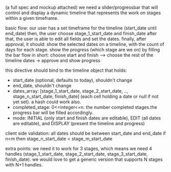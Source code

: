 (a full spec and mockup attached)
we need a slider/progressbar that will control and display a dynamic timeline that represents the work on stages within a given timeframe.

basic flow:
our user has a set timeframe for the timeline (start_date until end_date)
then, the user choose stage_1_start_date and finish_date
after that, the user is able to edit all fields and set the dates.
finally, after approval, it should:
 show the selected dates on a timeline, with the count of days for each stage.
show the progress (which stage are we on) by filling the bar
flow in short:
choose start and finish --> choose the rest of the timeline dates -> approve and show progress

this directive should bind to the timeline object that holds: 
* start_date (optional, defaults to today), shouldn't change
* end_date, shouldn't change
* dates_array:  [stage_1_start_date, stage_2_start_date, .., stage_n_start_date, finish_date] (each cell holding a date or null if not yet set). 
a hash could work also.
* completed_stage: 0<=integer<=n. the number completed stages.the progress bar will be filled accordingly.
* mode: INITIAL (only start and finish dates are editable), EDIT (all dates are editable), and DISPLAY (present the timeline and progress)

client side validation: 
all dates should be between start_date and end_date
if n<m then stage_n_start_date < stage_m_start_date

extra points:
we need it to work for 3 stages, which means we need 4 handles (stage_1_start_date, stage_2_start_date, stage_3_start_date, finish_date).
we would love to get a generic version that supports N stages with N+1 handles.
